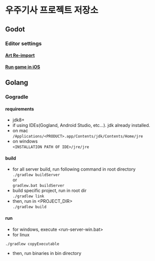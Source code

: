 우주기사 프로젝트 저장소
=============
## Godot
### Editor settings

#### [Art Re-import](/documents/resource_reimport.md)

#### [Run game in iOS](/documents/run_ios.md)

## Golang
### Gogradle

#### requirements  
* jdk8+
* if using IDEs(Gogland, Android Studio, etc...). jdk already installed.
* on mac  
```/Applications/<PRODUCT>.app/Contents/jdk/Contents/Home/jre```
* on windows  
```<INSTALLATION PATH OF IDE>/jre/jre```  

#### build  
* for all server build, run following command in root directory  
```./gradlew buildServer```  
or  
```gradlew.bat buildServer```  
* build specific project, run in root dir  
```./gradlew link```  
* then, run in <PROJECT_DIR>  
```./gradlew build```  

#### run  
* for windows, execute <run-server-win.bat>
* for linux  
```
./gradlew copyExecutable
```
* then, run binaries in bin directory

